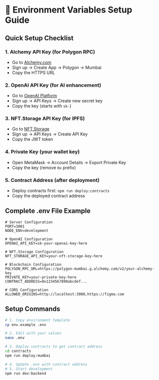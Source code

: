 # 🔧 Environment Variables Setup Guide

## Quick Setup Checklist

### 1. **Alchemy API Key** (for Polygon RPC)
- Go to [Alchemy.com](https://www.alchemy.com/)
- Sign up → Create App → Polygon → Mumbai
- Copy the HTTPS URL

### 2. **OpenAI API Key** (for AI enhancement)
- Go to [OpenAI Platform](https://platform.openai.com/)
- Sign up → API Keys → Create new secret key
- Copy the key (starts with `sk-`)

### 3. **NFT.Storage API Key** (for IPFS)
- Go to [NFT.Storage](https://nft.storage/)
- Sign up → API Keys → Create API Key
- Copy the JWT token

### 4. **Private Key** (your wallet key)
- Open MetaMask → Account Details → Export Private Key
- Copy the key (remove `0x` prefix)

### 5. **Contract Address** (after deployment)
- Deploy contracts first: `npm run deploy:contracts`
- Copy the deployed contract address

## Complete .env File Example

```env
# Server Configuration
PORT=3001
NODE_ENV=development

# OpenAI Configuration
OPENAI_API_KEY=sk-your-openai-key-here

# NFT.Storage Configuration  
NFT_STORAGE_API_KEY=your-nft-storage-key-here

# Blockchain Configuration
POLYGON_RPC_URL=https://polygon-mumbai.g.alchemy.com/v2/your-alchemy-key
PRIVATE_KEY=your-private-key-here
CONTRACT_ADDRESS=0x1234567890abcdef...

# CORS Configuration
ALLOWED_ORIGINS=http://localhost:3000,https://figma.com
```

## Setup Commands

```bash
# 1. Copy environment template
cp env.example .env

# 2. Edit with your values
nano .env

# 3. Deploy contracts to get contract address
cd contracts
npm run deploy:mumbai

# 4. Update .env with contract address
# 5. Start development
npm run dev:backend
```
